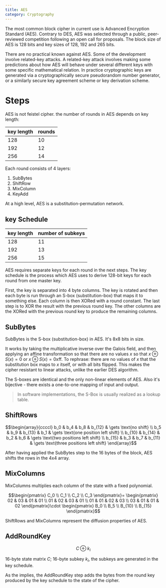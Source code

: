 ```yaml
---
title: AES
category: Cryptography
---
```


The most common block cipher in current use is Advanced Encryption Standard (AES). Contrary to DES, AES was selected through a public, peer-reviewed competition following an open call for proposals. The block size of AES is 128 bits and key sizes of 128, 192 and 265 bits.

There are no practical known against AES. Some of the development involve related-key attacks. A related-key attack involves making some predictions about how AES will behave under several different keys with some specific mathematical relation. In practice cryptographic keys are generated via a cryptographically secure pseudorandom number generator, or a similarly secure key agreement scheme or key derivation scheme.

Steps
===

AES is not feistel cipher. the number of rounds in AES depends on key length:

| key length | rounds |
|------------|--------|
|        128 |     10 |
|        192 |     12 |
|        256 |     14 |

Each round consists of 4 layers:

1. SubBytes
2. ShiftRow
3. MixColumn
4. KeyAdd

 At a high level, AES is a substitution-permutation network.

key Schedule
---

| key length | number of subkeys |
|------------|-------------------|
|        128 |                11 |
|        192 |                13 |
|        256 |                15 |

AES requires separate keys for each round in the next steps. The key schedule is the process which AES uses to derive 128-bit keys for each round from one master key.

First, the key is separated into 4 byte columns. The key is rotated and then each byte is run through an S-box (substitution-box) that maps it to something else. Each column is then XORed with a round constant. The last step is to XOR the result with the previous round key. The other columns are the XORed with the previous round key to produce the remaining columns.

SubBytes
---

SubBytes is the S-box (substitution-box) in AES. It's 8x8 bits in size.

It works by taking the multiplicative inverse over the Galois field, and then applying an affine transformation so that there are no values $x$ so that $x\oplus S(x)=0$ or $x\oplus S(x)=\text{0xff}$. To rephrase: there are no values of $x$ that the substitution box maps to $x$ itself, or with all bits flipped. This makes the cipher resistant to linear attacks, unlike the earlier DES algorithm.

The S-boxes are identical and the only non-linear elements of AES. Also it's bijective - there exists a one-to-one mapping of input and output.

> In software implementations, the S-Box is usually realized as a lookup table.

ShiftRows
---

$$\begin{array}{ccccl}
   b_0    & b_4    & b_8    & b_{12} & \gets \text{no shift} \\
   b_5    & b_9    & b_{13} & b_1    & \gets \text{one position left shift} \\
   b_{10} & b_{14} & b_2    & b_6    & \gets \text{two positions left shift} \\
   b_{15} & b_3    & b_7    & b_{11} & \gets \text{three positions left shift}
\end{array}$$

After having applied the SubBytes step to the 16 bytes of the block, AES shifts the rows in the 4x4 array.

MixColumns
---

MixColumns multiplies each column of the state with a fixed polynomial.

$$\begin{pmatrix}
   C_0 \\
   C_1 \\
   C_2 \\
   C_3
\end{pmatrix}=
\begin{pmatrix}
   02 & 03 & 01 & 01 \\
   01 & 02 & 03 & 01 \\
   01 & 01 & 02 & 03 \\
   03 & 01 & 01 & 02
\end{pmatrix}\cdot
\begin{pmatrix}
   B_0    \\
   B_5    \\
   B_{10} \\
   B_{15}
\end{pmatrix}$$

ShiftRows and MixColumns represent the diffusion properties of AES.

AddRoundKey
---

$$C\oplus k_i$$

16-byte state matrix $C$; 16-byte subkey $k_i$, the subkeys are generated in the key schedule.

As the implies, the AddRoundKey step adds the bytes from the round key produced by the key schedule to the state of the cipher.

